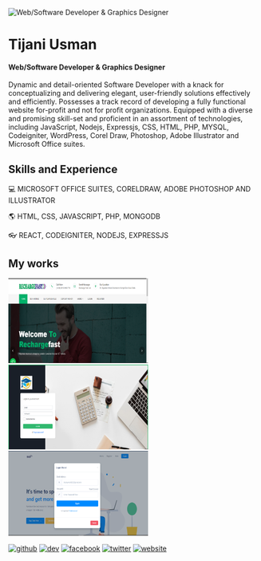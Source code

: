 ![Web/Software Developer & Graphics Designer](https://briangor.github.io/images/pic02.png)
# Tijani Usman
#### Web/Software Developer & Graphics Designer

Dynamic and detail-oriented Software Developer with a knack for conceptualizing and delivering elegant, user-friendly solutions effectively and efficiently. Possesses a track record of developing a fully functional website for-profit and not for profit organizations. Equipped with a diverse and promising skill-set and proficient in an assortment of technologies, including JavaScript, Nodejs, Expressjs, CSS, HTML, PHP, MYSQL, Codeigniter, WordPress, Corel Draw, Photoshop, Adobe Illustrator and Microsoft Office suites.

## Skills and Experience

💻 MICROSOFT OFFICE SUITES, CORELDRAW, ADOBE PHOTOSHOP AND ILLUSTRATOR

🌎 HTML, CSS, JAVASCRIPT, PHP, MONGODB

👓 REACT, CODEIGNITER, NODEJS, EXPRESSJS

## My works
<p float="left">
<img src="https://github.com/Tijanieneye10/myportfolio/blob/master/public/uploads/Capture.PNG" width="280" height="170">
<img src="https://github.com/Tijanieneye10/myportfolio/blob/master/public/uploads/eduportal1.PNG" width="280" height="170">
<img src="https://github.com/Tijanieneye10/myportfolio/blob/master/public/uploads/sebede.PNG" width="280" height="170">
</p>






[<img src='https://cdn.jsdelivr.net/npm/simple-icons@3.0.1/icons/github.svg' alt='github' height='40'>](https://github.com/Tijanieneye10)  [<img src='https://cdn.jsdelivr.net/npm/simple-icons@3.0.1/icons/hashnode.svg' alt='dev' height='40'>](brainyworld)  [<img src='https://cdn.jsdelivr.net/npm/simple-icons@3.0.1/icons/facebook.svg' alt='facebook' height='40'>](https://www.facebook.com/usman.tijani2)  [<img src='https://cdn.jsdelivr.net/npm/simple-icons@3.0.1/icons/twitter.svg' alt='twitter' height='40'>](https://twitter.com/tijanieneye10)  [<img src='https://cdn.jsdelivr.net/npm/simple-icons@3.0.1/icons/icloud.svg' alt='website' height='40'>](about.me/brainyworld10)  

